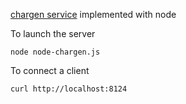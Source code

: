 [chargen service](http://en.wikipedia.org/wiki/CHARGEN) implemented with node

To launch the server

    node node-chargen.js

To connect a client

    curl http://localhost:8124
